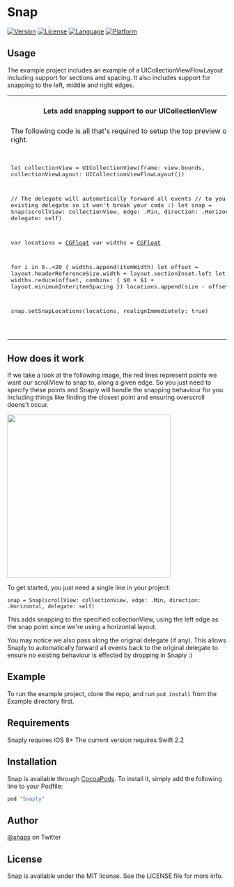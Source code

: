 # Snap

[![Version](https://img.shields.io/cocoapods/v/Snaply.svg?style=flat)](http://cocoapods.org/pods/Snaply)
[![License](https://img.shields.io/cocoapods/l/Snaply.svg?style=flat)](http://cocoapods.org/pods/Snaply)
[![Language](https://img.shields.io/badge/language-swift-ff69b4.svg)](http://cocoadocs.org/docsets/Snaply)
[![Platform](https://img.shields.io/cocoapods/p/Snaply.svg?style=flat)](http://cocoapods.org/pods/Snaply)

## Usage

The example project includes an example of a UICollectionViewFlowLayout including support for sections and spacing. It also includes support for snapping to the left, middle and right edges.

<table>
<tr>
<th width="30%">Lets add snapping support to our UICollectionView</th>
<th width="30%">Snaply In Action</th>
</tr>
<tr>
<td>The following code is all that's required to setup the top preview on the right.</td>
<th rowspan="9"><img src="snap.gif"></th>
</tr>
<tr><td><div class="highlight highlight-source-swift"><pre>

let collectionView = UICollectionView(frame: view.bounds, 
collectionViewLayout: UICollectionViewFlowLayout())

// The delegate will automatically forward all events 
// to you existing delegate so it won't break your code :)
let snap = Snap(scrollView: collectionView, edge: .Min, 
direction: .Horizontal, delegate: self)

var locations = [CGFloat]()
var widths = [CGFloat]()

for i in 0..<20 {
  widths.append(itemWidth)
  let offset = layout.headerReferenceSize.width + 
  layout.sectionInset.left
  let size = widths.reduce(offset, 
  combine: { $0 + $1 + layout.minimumInteritemSpacing })
  locations.append(size - offset)
}

snap.setSnapLocations(locations, realignImmediately: true)

</pre></div></td></tr>
</table>

## How does it work

If we take a look at the following image, the red lines represent points we want our scrollView to snap to, along a given edge. So you just need to specify these points and Snaply will handle the snapping behaviour for you. Including things like finding the closest point and ensuring overscroll doens't occur.

<img src="layout.jpg" width=375 />

To get started, you just need a single line in your project:

`snap = Snap(scrollView: collectionView, edge: .Min, direction: .Horizontal, delegate: self)`

This adds snapping to the specified collectionView, using the left edge as the snap point since we're using a horizontal layout. 

You may notice we also pass along the original delegate (if any). This allows Snaply to automatically forward all events back to the original delegate to ensure no existing behaviour is effected by dropping in Snaply :)

## Example

To run the example project, clone the repo, and run `pod install` from the Example directory first.

## Requirements

Snaply requires iOS 8+
The current version requires Swift 2.2

## Installation

Snap is available through [CocoaPods](http://cocoapods.org). To install
it, simply add the following line to your Podfile:

```ruby
pod "Snaply"
```

## Author

[@shaps](http://twitter.com/shaps) on Twitter

## License

Snap is available under the MIT license. See the LICENSE file for more info.
